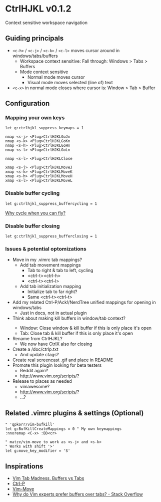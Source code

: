 # CtrlHJKL v0.1.2

Context sensitive workspace navigation

## Guiding principals

* `<c-h>` / `<c-j>` / `<c-k>` / `<c-l>` moves cursor around in windows/tabs/buffers
	* Workspace context sensitive: Fall through: Windows > Tabs > Buffers
	* Mode context sensitive
		* Normal mode moves cursor
		* Visual mode moves selected (line of) text
* `<c-x>` in normal mode closes where cursor is: Window > Tab > Buffer

## Configuration

### Mapping your own keys

```
let g:ctrlhjkl_suppress_keymaps = 1

nmap <s-j> <Plug>CtrlHJKLGoJn
nmap <s-k> <Plug>CtrlHJKLGoKn
nmap <s-h> <Plug>CtrlHJKLGoHn
nmap <s-l> <Plug>CtrlHJKLGoLn

nmap <s-l> <Plug>CtrlHJKLClose

xmap <s-j> <Plug>CtrlHJKLMoveJ
xmap <s-k> <Plug>CtrlHJKLMoveK
xmap <s-h> <Plug>CtrlHJKLMoveH
xmap <s-l> <Plug>CtrlHJKLMoveL
```
### Disable buffer cycling

```
let g:ctrlhjkl_suppress_buffercycling = 1
```

[Why cycle when you can fly?](https://i.stack.imgur.com/9CCOq.png)

### Disable buffer closing

```
let g:ctrlhjkl_suppress_bufferclosing = 1
```

### Issues & potential optomizations

* Move in my .vimrc tab mappings?
	* Add tab movement mappings
		* Tab to right & tab to left, cycling
		* \<ctrl-t>\<ctrl-h>
		* \<ctrl-t>\<ctrl-l>
	* Add tab initialization mapping
		* Initialize tab to far right?
		* Same \<ctrl-t>\<ctrl-t>
* Add my related Ctrl-P/Ack!/NerdTree unified mappings for opening in windows/tabs
	* Just in docs, not in actual plugin
* Think about making <c-x> kill buffers in window/tab context?
	* Window: Close window & kill buffer if this is only place it's open
	* Tab: Close tab & kill buffer if this is only place it's open
* Rename from CtrlHJKL?
	* We now have CtrlX also for closing
* Create a /doc/ctrlp.txt
	* And update ctags?
* Create real screencast .gif and place in README
* Promote this plugin looking for beta testers
	* Reddit again?
	* http://www.vim.org/scripts/?
* Release to places as needed
	* vimawesome?
	* http://www.vim.org/scripts/?
	* ...?

## Related .vimrc plugins & settings (Optional)

```
" 'qpkorr/vim-bufkill'
let g:BufKillCreateMappings = 0 " My own keymappings
:nnoremap <C-x> :BD<cr>

" matze/vim-move to work as <s-j> and <s-k>
" Works with shift '>'
let g:move_key_modifier = 'S'
```
## Inspirations

* [Vim Tab Madness. Buffers vs Tabs](http://joshldavis.com/2014/04/05/vim-tab-madness-buffers-vs-tabs/)
* [Ctrl-P](https://github.com/kien/ctrlp.vim)
* [Vim-Move](https://github.com/matze/vim-move)
* [Why do Vim experts prefer buffers over tabs? - Stack Overflow](https://stackoverflow.com/questions/26708822/why-do-vim-experts-prefer-buffers-over-tabs)
